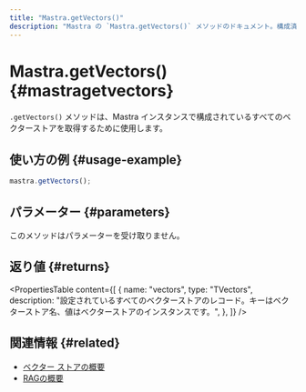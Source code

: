 ```yaml
---
title: "Mastra.getVectors()"
description: "Mastra の `Mastra.getVectors()` メソッドのドキュメント。構成済みのすべてのベクターストアを取得します。"
---
```


# Mastra.getVectors() \{#mastragetvectors\}

`.getVectors()` メソッドは、Mastra インスタンスで構成されているすべてのベクターストアを取得するために使用します。

## 使い方の例 \{#usage-example\}

```typescript copy
mastra.getVectors();
```

## パラメーター \{#parameters\}

このメソッドはパラメーターを受け取りません。

## 返り値 \{#returns\}

<PropertiesTable
  content={[
{
name: "vectors",
type: "TVectors",
description: "設定されているすべてのベクターストアのレコード。キーはベクターストア名、値はベクターストアのインスタンスです。",
},
]}
/>

## 関連情報 \{#related\}

* [ベクター ストアの概要](/docs/rag/vector-databases)
* [RAGの概要](/docs/rag/overview)